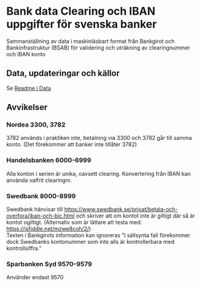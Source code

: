 # Bank data Clearing och IBAN uppgifter för svenska banker

Sammanställning av data i maskinläsbart format från Bankgirot och Bankinfrastruktur (BSAB) för validering och uträkning av clearingnummer och IBAN konto

## Data, updateringar och källor
Se [Readme i Data](Data)

## Avvikelser

### Nordea 3300, 3782
3782 används i praktiken inte, betalning via 3300 och 3782 går till samma konto. (Det förekommer att banker inte tillåter 3782)

### Handelsbanken 6000-6999
Alla konton i serien är unika, oavsett clearing. Konvertering från IBAN kan använda valfrit clearingnr.

### Swedbank 8000-8999
Swedbank hänvisar till https://www.swedbank.se/privat/betala-och-overfora/iban-och-bic.html och skriver att om kontot inte är giltigt där så är kontot ogiltigt. (Alternativ som är lättare att testa med: https://jsfiddle.net/mzwe8coh/2/)  
Texten i Bankgirots information kan ignoreras "I sällsynta fall förekommer dock Swedbanks kontonummer som inte alls är kontrollerbara med kontrollsiffra."

### Sparbanken Syd 9570-9579  
Använder endast 9570
